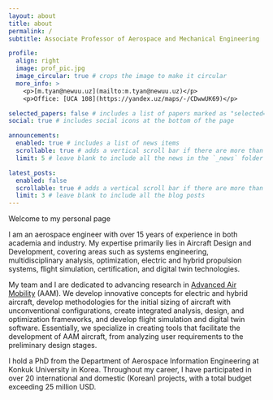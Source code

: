 ```yaml
---
layout: about
title: about
permalink: /
subtitle: Associate Professor of Aerospace and Mechanical Engineering

profile:
  align: right
  image: prof_pic.jpg
  image_circular: true # crops the image to make it circular
  more_info: >
    <p>[m.tyan@newuu.uz](mailto:m.tyan@newuu.uz)</p>
    <p>Office: [UCA 108](https://yandex.uz/maps/-/CDwwUK69)</p>

selected_papers: false # includes a list of papers marked as "selected={true}"
social: true # includes social icons at the bottom of the page

announcements:
  enabled: true # includes a list of news items
  scrollable: true # adds a vertical scroll bar if there are more than 3 news items
  limit: 5 # leave blank to include all the news in the `_news` folder

latest_posts:
  enabled: false
  scrollable: true # adds a vertical scroll bar if there are more than 3 new posts items
  limit: 3 # leave blank to include all the blog posts
---
```


Welcome to my personal page

I am an aerospace engineer with over 15 years of experience in both academia and industry. My expertise primarily lies in Aircraft Design and Development, covering areas such as systems engineering, multidisciplinary analysis, optimization, electric and hybrid propulsion systems, flight simulation, certification, and digital twin technologies.

My team and I are dedicated to advancing research in [Advanced Air Mobility](https://www.nasa.gov/mission/aam/) (AAM). We develop innovative concepts for electric and hybrid aircraft, develop methodologies for the initial sizing of aircraft with unconventional configurations, create integrated analysis, design, and optimization frameworks, and develop flight simulation and digital twin software. Essentially, we specialize in creating tools that facilitate the development of AAM aircraft, from analyzing user requirements to the preliminary design stages.

I hold a PhD from the Department of Aerospace Information Engineering at Konkuk University in Korea. Throughout my career, I have participated in over 20 international and domestic (Korean) projects, with a total budget exceeding 25 million USD.
